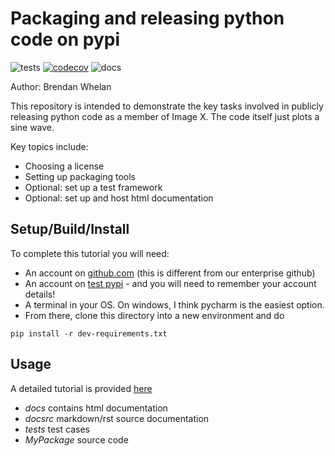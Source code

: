 # Packaging and releasing python code on pypi
![tests](https://github.com/Image-X-Institute/packaging_demo/actions/workflows/run_tests.yml/badge.svg) [![codecov](https://codecov.io/gh/Image-X-Institute/packaging_demo/branch/master/graph/badge.svg?token=65PQ8M7NAB)](https://codecov.io/gh/Image-X-Institute/packaging_demo) ![docs](https://github.com/Image-X-Institute/packaging_demo/actions/workflows/build_docs.yml/badge.svg)

Author: Brendan Whelan

This repository is intended to demonstrate the key tasks involved in publicly releasing python code as a member 
of Image X. The code itself just plots a sine wave.

Key topics include:

- Choosing a license
- Setting up packaging tools
- Optional: set up a test framework
- Optional: set up and host html documentation

## Setup/Build/Install

To complete this tutorial you will need:

- An account on [github.com](https://github.com/) (this is different from our enterprise github)
- An account on [test pypi](https://test.pypi.org/) - and you will need to remember your account details!
- A terminal in your OS. On windows, I think pycharm is the easiest option. 
- From there, clone this directory into a new environment and do
```
pip install -r dev-requirements.txt
```

## Usage

A detailed tutorial is provided [here](https://image-x-institute.github.io/packaging_demo/)

- *docs* contains html documentation
- *docsrc* markdown/rst source documentation
- *tests* test cases
- *MyPackage* source code







